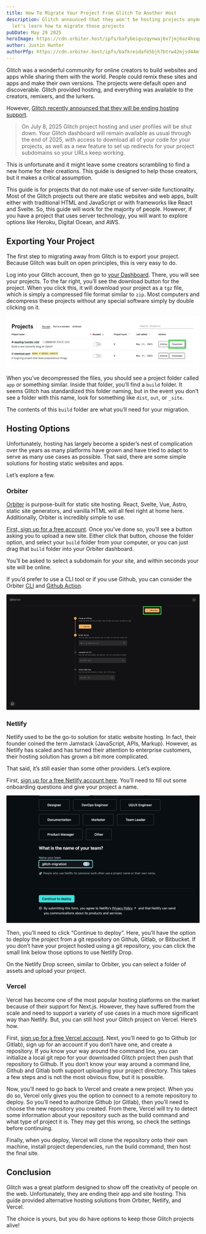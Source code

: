 ```yaml
---
title: How To Migrate Your Project From Glitch To Another Host
description: Glitch announced that they won't be hosting projects anymore, so
  let's learn how to migrate those projects
pubDate: May 29 2025
heroImage: https://cdn.orbiter.host/ipfs/bafybeiguzqynwaj6x7jmj6az4hsqpsx7h2hpf432frzl72xlxbkdhodree
author: Justin Hunter
authorPfp: https://cdn.orbiter.host/ipfs/bafkreidafe5bjh7btrw42mjsd44mfkq5zamonfgxr2p5dlatwod66ltjxq
---
```

Glitch was a wonderful community for online creators to build websites and apps while sharing them with the world. People could remix these sites and apps and make their own versions. The projects were default open and discoverable. Glitch provided hosting, and everything was available to the creators, remixers, and the lurkers.

However, [Glitch recently announced that they will be ending hosting support](https://blog.glitch.com/post/changes-are-coming-to-glitch/).

> On July 8, 2025 Glitch project hosting and user profiles will be shut down. Your Glitch dashboard will remain available as usual through the end of 2025, with access to download all of your code for your projects, as well as a new feature to set up redirects for your project subdomains so your URLs keep working.

This is unfortunate and it might leave some creators scrambling to find a new home for their creations. This guide is designed to help those creators, but it makes a critical assumption.

This guide is for projects that do not make use of server-side functionality. Most of the Glitch projects out there are static websites and web apps, built either with traditional HTML and JavaScript or with frameworks like React and Svelte. So, this guide will work for the majority of people. However, if you have a project that uses server technology, you will want to explore options like Heroku, Digital Ocean, and AWS.

## Exporting Your Project

The first step to migrating away from Glitch is to export your project. Because Glitch was built on open principles, this is very easy to do.

Log into your Glitch account, then go to [your Dashboard](https://glitch.com/dashboard). There, you will see your projects. To the far right, you’ll see the download button for the project. When you click this, it will download your project as a `tgz` file, which is simply a compressed file format similar to `zip`. Most computers and decompress these projects without any special software simply by double clicking on it.

![](/public/blog/CleanShot%202025-05-27%20at%2008.52.27@2x.png)

When you’ve decompressed the files, you should see a project folder called `app` or something similar. Inside that folder, you’ll find a `build` folder. It seems Glitch has standardized this folder naming, but in the event you don’t see a folder with this name, look for something like `dist`, `out`, or `_site`.

The contents of this `build` folder are what you’ll need for your migration.

## Hosting Options

Unfortunately, hosting has largely become a spider’s nest of complication over the years as many platforms have grown and have tried to adapt to serve as many use cases as possible. That said, there are some simple solutions for hosting static websites and apps.

Let’s explore a few.

### Orbiter

[Orbiter](https://orbiter.host) is purpose-built for static site hosting. React, Svelte, Vue, Astro, static site generators, and vanilla HTML will all feel right at home here. Additionally, Orbiter is incredibly simple to use.

[First, sign up for a free account](https://orbiter.host/pricing). Once you’ve done so, you’ll see a button asking you to upload a new site. Either click that button, choose the folder option, and select your `build` folder from your computer, or you can just drag that `build` folder into your Orbiter dashboard.

You’ll be asked to select a subdomain for your site, and within seconds your site will be online.

If you’d prefer to use a CLI tool or if you use Github, you can consider the Orbiter [CLI](https://docs.orbiter.host/cli) and [Github Action](https://docs.orbiter.host/github-actions-and-hooks).

![](/public/blog/CleanShot%202025-05-27%20at%2011.09.30@2x.png)

### Netlify

Netlify used to be the go-to solution for static website hosting. In fact, their founder coined the term Jamstack (JavaScript, APIs, Markup). However, as Netlify has scaled and has turned their attention to enterprise customers, their hosting solution has grown a bit more complicated.

That said, it’s still easier than some other providers. Let’s explore.

First, [sign up for a free Netlify account here](https://netlify.com). You’ll need to fill out some onboarding questions and give your project a name.

![](/public/blog/CleanShot%202025-05-27%20at%2009.05.14@2x.png)

Then, you’ll need to click “Continue to deploy”. Here, you’ll have the option to deploy the project from a git repository on Github, Gitlab, or Bitbucket. If you don’t have your project hosted using a git repository, you can click the small link below those options to use Netlify Drop.

On the Netlify Drop screen, similar to Orbiter, you can select a folder of assets and upload your project.

### Vercel

Vercel has become one of the most popular hosting platforms on the market because of their support for Next.js. However, they have suffered from the scale and need to support a variety of use cases in a much more significant way than Netlify. But, you can still host your Glitch project on Vercel. Here’s how.

First, [sign up for a free Vercel account](https://vercel.com). Next, you’ll need to go to Github (or Gitlab), sign up for an account if you don’t have one, and create a repository. If you know your way around the command line, you can initialize a local git repo for your downloaded Glitch project then push that repository to Github. If you don’t know your way around a command line, Github and Gitlab both support uploading your project directory. This takes a few steps and is not the most obvious flow, but it is possible.

Now, you’ll need to go back to Vercel and create a new project. When you do so, Vercel only gives you the option to connect to a remote repository to deploy. So you’ll need to authorize Github (or Gitlab), then you’ll need to choose the new repository you created. From there, Vercel will try to detect some information about your repository such as the build command and what type of project it is. They may get this wrong, so check the settings before continuing.

Finally, when you deploy, Vercel will clone the repository onto their own machine, install project dependencies, run the build command, then host the final site.

## Conclusion

Glitch was a great platform designed to show off the creativity of people on the web. Unfortunately, they are ending their app and site hosting. This guide provided alternative hosting solutions from Orbiter, Netlify, and Vercel.

The choice is yours, but you do have options to keep those Glitch projects alive!